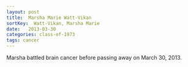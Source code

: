 ```yaml
---
layout: post
title:  Marsha Marie Watt-Vikan
sortKey:  Watt-Vikan, Marsha Marie
date:   2013-03-30
categories: class-of-1973
tags: cancer
---
```

Marsha battled brain cancer before passing away on March 30, 2013.
